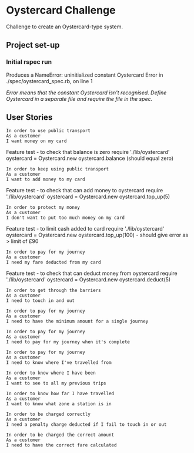 # Oystercard Challenge

Challenge to create an Oystercard-type system.

## Project set-up

### Initial rspec run
Produces a NameError: uninitialized constant Oystercard
Error in ./spec/oystercard_spec.rb, on line 1

*Error means that the constant Oystercard isn't recognised.  Define Oystercard in a separate file and require the file in the spec.*


## User Stories

```
In order to use public transport
As a customer
I want money on my card
```
Feature test - to check that balance is zero
require './lib/oystercard'
oystercard = Oystercard.new
oystercard.balance (should equal zero)

```
In order to keep using public transport
As a customer
I want to add money to my card
```
Feature test - to check that can add money to oystercard
require './lib/oystercard'
oystercard = Oystercard.new
oystercard.top_up(5)

```
In order to protect my money
As a customer
I don't want to put too much money on my card
```
Feature test - to limit cash added to card
require './lib/oystercard'
oystercard = Oystercard.new
oystercard.top_up(100) - should give error as > limit of £90

```
In order to pay for my journey
As a customer
I need my fare deducted from my card
```
Feature test - to check that can deduct money from oystercard
require './lib/oystercard'
oystercard = Oystercard.new
oystercard.deduct(5)

```
In order to get through the barriers
As a customer
I need to touch in and out

In order to pay for my journey
As a customer
I need to have the minimum amount for a single journey

In order to pay for my journey
As a customer
I need to pay for my journey when it's complete

In order to pay for my journey
As a customer
I need to know where I've travelled from

In order to know where I have been
As a customer
I want to see to all my previous trips

In order to know how far I have travelled
As a customer
I want to know what zone a station is in

In order to be charged correctly
As a customer
I need a penalty charge deducted if I fail to touch in or out

In order to be charged the correct amount
As a customer
I need to have the correct fare calculated
```
